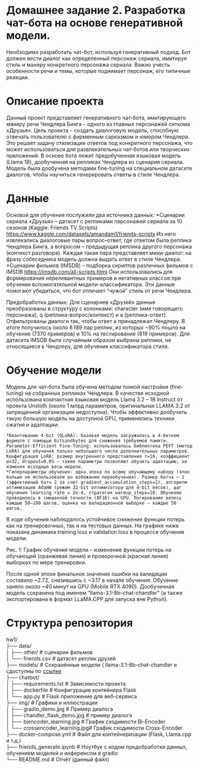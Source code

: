 # Домашнее задание 2. Разработка чат-бота на основе генеративной модели.

Необходимо разработать чат-бот, используя генеративный подход. Бот должен вести диалог как определенный персонаж сериала, имитируя стиль и манеру конкретного персонажа сериала. Важно учесть особенности речи и темы, которые поднимает персонаж, его типичные реакции.


# Описание проекта

Данный проект представляет генеративного чат-бота, имитирующего манеру речи Чендлера Бинга – одного из главных персонажей ситкома «Друзья». Цель проекта – создать диалоговую модель, способную отвечать пользователю с фирменным сарказмом и юмором Чендлера. Это решает задачу стилизации ответов под конкретного персонажа, что может использоваться для развлекательных чат-ботов или творческих приложений. В основе бота лежит предобученная языковая модель (Llama 1B), дообученная на репликах Чендлера из сценария сериала. Модель была дообучена методами fine-tuning на специальном датасете диалогов, чтобы научиться генерировать ответы в стиле Чендлера.

# Данные

Основой для обучения послужили два источника данных:
    *Сценарии сериала «Друзья» – датасет с репликами персонажей сериала за 10 сезонов (Kaggle: Friends TV Scripts)​
    https://www.kaggle.com/datasets/amandam1/friends-scripts  Из него извлекались диалоговые пары вопрос–ответ, где ответом была реплика Чендлера Бинга, а вопросом – предыдущая реплика другого персонажа (контекст разговора). Каждая такая пара представляет мини-диалог: на фразу собеседника модель должна выдать ответ в стиле Чендлера.
    *Сценарии фильмов (IMSDB) – подборка скриптов различных фильмов с IMSDB​ https://imsdb.com/all-scripts.html Они использовались для формирования нерелевантных примеров и негативных классов при обучении вспомогательной модели-классификатора. Эти данные помогают убедиться, что бот отличает “чужой” стиль от речи Чендлера.
    
Предобработка данных:  Для сценариев «Друзей» данные преобразованы в структуру с колонками: character (имя говорящего персонажа), q (реплика-вопрос/контекст) и a (реплика-ответ). Отфильтрованы диалоги так, чтобы ответ a принадлежал Чендлеру. В итоге получилось около 8 189 пар реплик, из которых ~90% пошло на обучение (7370 примеров) и 10% на тестирование (819 примеров).  Для датасета IMSDB были случайным образом выбраны реплики, не относящиеся к Чендлеру, для обучения классификатора стиля.


# Обучение модели

Модель для чат-бота была обучена методом тонкой настройки (fine-tuning) на собранных репликах Чендлера. В качестве исходной использована компактная языковая модель Llama 3.2 – 1B Instruct от проекта Unsloth (около 1 млрд параметров, оригинальная LLAMA 3.2 от запрещенной организации недоступна). Чтобы эффективно дообучить такую большую модель на доступной GPU, применялись техники сжатия и адаптации:

    *Квантование 4-bit (QLoRA): базовая модель загружалась в 4-битном формате с помощью bitsandbytes для снижения требуемой памяти.
    Parameter-Efficient Fine-Tuning: использовалась библиотека PEFT (метод LoRA) для обучения только небольшого числа дополнительных параметров. Конфигурация LoRA: размер внутреннего представления r=16, коэффициент α=32, dropout=0.05 – такие параметры позволяют обучить адаптацию, не изменяя исходные весы модели.
    *Гиперпараметры обучения: одна эпоха по всему обучающему набору (эпох больше не использовали во избежание переобучения). Размер батча – 1 (эффективный батч 2 за счет gradient_accumulation_steps=2), алгоритм оптимизации AdamW (режим 32-bit оптимизатора для 4-bit весов), шаг обучения learning rate = 2e-4, стратегия warmup_steps=10. Обучение проводилось в смешанной точности (BF16) на GPU. Логирование велось каждые 50–100 шагов, оценка на валидационной выборке – каждые 50 шагов.

В ходе обучения наблюдалось устойчивое снижение функции потерь как на тренировочных, так и на тестовых данных. На графике ниже показана динамика training loss и validation loss в процессе обучения модели:

Рис. 1: График обучения модели – изменение функции потерь на обучающей (оранжевая линия) и проверочной (красная линия) выборках по мере тренировки.

После одной эпохи финальное значение ошибки на валидации составило ~2.72, снизившись с ~3.17 в начале обучения. Обучение заняло около ~40 минут на GPU (Mobile RTX 4090). Дообученная модель сохранена под именем “llama-3.1-8b-chat-chandler” (а также экспортирована в формат LLaMA.CPP для запуска вне Python).
# Структура репозитория

hw1/   
├── data/    
│ ├── other/ # сценарии фильмов    
│ └── friends.csv  # датасет реплик друзей   
├── models/ # Сохранённые модели ( llama-3.1-8b-chat-chandler и cдоступны по [ссылке](https://disk.yandex.ru/d/WigCN0l2PrsCGg)   
├── chatbot/   
│ ├── requirements.txt # Зависимости проекта   
│ ├── dockerfile # Конфигурация контейнера Flask  
│ └── app.py # Flask приложение для веб-сервиса   
├── img/ # Графики и иллюстрации   
│ ├── gradio_demo.jpg # Пример диалога  
│ ├── chandler_flask_demo.jpg # пример диалога   
│ ├── biencoder_learning.jpg # График сходимости Bi-Encoder   
│ └── crossencoder_learning.jpg# График сходимости Cross-Encoder    
├── docker-compose.yml # Файл для контейнеризации (Flask, Llama.cpp и т.д.)    
├── friends_generate.ipynb # Ноутбук с кодом предобработки данных, обучением моделей и инференсом в gradio   
└── README.md # Отчёт (данный файл)   

